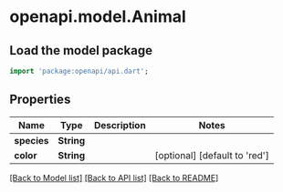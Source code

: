 # openapi.model.Animal

## Load the model package
```dart
import 'package:openapi/api.dart';
```

## Properties
Name | Type | Description | Notes
------------ | ------------- | ------------- | -------------
**species** | **String** |  | 
**color** | **String** |  | [optional] [default to 'red']

[[Back to Model list]](../README.md#documentation-for-models) [[Back to API list]](../README.md#documentation-for-api-endpoints) [[Back to README]](../README.md)


